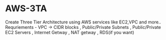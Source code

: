 # AWS-3TA
Create Three Tier Architecture using AWS services like EC2,VPC and more..
Requriements - VPC -> CIDR blocks , Public/Private Subnets , Public/Private EC2 Servers , Internet Getway , NAT getway , RDS(if you want)
